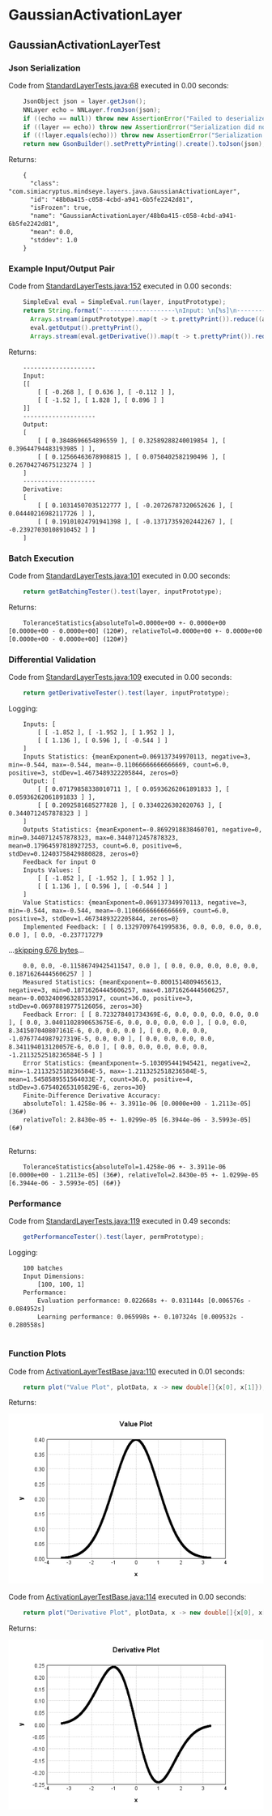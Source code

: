 # GaussianActivationLayer
## GaussianActivationLayerTest
### Json Serialization
Code from [StandardLayerTests.java:68](../../../../../../../src/main/java/com/simiacryptus/mindseye/test/StandardLayerTests.java#L68) executed in 0.00 seconds: 
```java
    JsonObject json = layer.getJson();
    NNLayer echo = NNLayer.fromJson(json);
    if ((echo == null)) throw new AssertionError("Failed to deserialize");
    if ((layer == echo)) throw new AssertionError("Serialization did not copy");
    if ((!layer.equals(echo))) throw new AssertionError("Serialization not equal");
    return new GsonBuilder().setPrettyPrinting().create().toJson(json);
```

Returns: 

```
    {
      "class": "com.simiacryptus.mindseye.layers.java.GaussianActivationLayer",
      "id": "48b0a415-c058-4cbd-a941-6b5fe2242d81",
      "isFrozen": true,
      "name": "GaussianActivationLayer/48b0a415-c058-4cbd-a941-6b5fe2242d81",
      "mean": 0.0,
      "stddev": 1.0
    }
```



### Example Input/Output Pair
Code from [StandardLayerTests.java:152](../../../../../../../src/main/java/com/simiacryptus/mindseye/test/StandardLayerTests.java#L152) executed in 0.00 seconds: 
```java
    SimpleEval eval = SimpleEval.run(layer, inputPrototype);
    return String.format("--------------------\nInput: \n[%s]\n--------------------\nOutput: \n%s\n--------------------\nDerivative: \n%s",
      Arrays.stream(inputPrototype).map(t -> t.prettyPrint()).reduce((a, b) -> a + ",\n" + b).get(),
      eval.getOutput().prettyPrint(),
      Arrays.stream(eval.getDerivative()).map(t -> t.prettyPrint()).reduce((a, b) -> a + ",\n" + b).get());
```

Returns: 

```
    --------------------
    Input: 
    [[
    	[ [ -0.268 ], [ 0.636 ], [ -0.112 ] ],
    	[ [ -1.52 ], [ 1.828 ], [ 0.896 ] ]
    ]]
    --------------------
    Output: 
    [
    	[ [ 0.3848696654896559 ], [ 0.32589288240019854 ], [ 0.39644794483193985 ] ],
    	[ [ 0.12566463678908815 ], [ 0.0750402582190496 ], [ 0.26704274675123274 ] ]
    ]
    --------------------
    Derivative: 
    [
    	[ [ 0.10314507035122777 ], [ -0.20726787320652626 ], [ 0.04440216982117726 ] ],
    	[ [ 0.19101024791941398 ], [ -0.13717359202442267 ], [ -0.23927030108910452 ] ]
    ]
```



### Batch Execution
Code from [StandardLayerTests.java:101](../../../../../../../src/main/java/com/simiacryptus/mindseye/test/StandardLayerTests.java#L101) executed in 0.00 seconds: 
```java
    return getBatchingTester().test(layer, inputPrototype);
```

Returns: 

```
    ToleranceStatistics{absoluteTol=0.0000e+00 +- 0.0000e+00 [0.0000e+00 - 0.0000e+00] (120#), relativeTol=0.0000e+00 +- 0.0000e+00 [0.0000e+00 - 0.0000e+00] (120#)}
```



### Differential Validation
Code from [StandardLayerTests.java:109](../../../../../../../src/main/java/com/simiacryptus/mindseye/test/StandardLayerTests.java#L109) executed in 0.00 seconds: 
```java
    return getDerivativeTester().test(layer, inputPrototype);
```
Logging: 
```
    Inputs: [
    	[ [ -1.852 ], [ -1.952 ], [ 1.952 ] ],
    	[ [ 1.136 ], [ 0.596 ], [ -0.544 ] ]
    ]
    Inputs Statistics: {meanExponent=0.069137349970113, negative=3, min=-0.544, max=-0.544, mean=-0.11066666666666669, count=6.0, positive=3, stdDev=1.4673489322205844, zeros=0}
    Output: [
    	[ [ 0.07179858338010711 ], [ 0.05936262061891833 ], [ 0.05936262061891833 ] ],
    	[ [ 0.2092581685277828 ], [ 0.3340226302020763 ], [ 0.3440712457878323 ] ]
    ]
    Outputs Statistics: {meanExponent=-0.8692918838460701, negative=0, min=0.3440712457878323, max=0.3440712457878323, mean=0.17964597818927253, count=6.0, positive=6, stdDev=0.12403758429880828, zeros=0}
    Feedback for input 0
    Inputs Values: [
    	[ [ -1.852 ], [ -1.952 ], [ 1.952 ] ],
    	[ [ 1.136 ], [ 0.596 ], [ -0.544 ] ]
    ]
    Value Statistics: {meanExponent=0.069137349970113, negative=3, min=-0.544, max=-0.544, mean=-0.11066666666666669, count=6.0, positive=3, stdDev=1.4673489322205844, zeros=0}
    Implemented Feedback: [ [ 0.13297097641995836, 0.0, 0.0, 0.0, 0.0, 0.0 ], [ 0.0, -0.237717279
```
...[skipping 676 bytes](etc/110.txt)...
```
    0.0, 0.0, -0.11586749425411547, 0.0 ], [ 0.0, 0.0, 0.0, 0.0, 0.0, 0.18716264445606257 ] ]
    Measured Statistics: {meanExponent=-0.8001514809465613, negative=3, min=0.18716264445606257, max=0.18716264445606257, mean=-0.003240096328533917, count=36.0, positive=3, stdDev=0.06978819775126056, zeros=30}
    Feedback Error: [ [ 8.723278401734369E-6, 0.0, 0.0, 0.0, 0.0, 0.0 ], [ 0.0, 3.0401102890653675E-6, 0.0, 0.0, 0.0, 0.0 ], [ 0.0, 0.0, 8.341507040807161E-6, 0.0, 0.0, 0.0 ], [ 0.0, 0.0, 0.0, -1.0767744987927319E-5, 0.0, 0.0 ], [ 0.0, 0.0, 0.0, 0.0, 8.341194013120057E-6, 0.0 ], [ 0.0, 0.0, 0.0, 0.0, 0.0, -1.2113252518236584E-5 ] ]
    Error Statistics: {meanExponent=-5.103095441945421, negative=2, min=-1.2113252518236584E-5, max=-1.2113252518236584E-5, mean=1.5458589551564033E-7, count=36.0, positive=4, stdDev=3.675402653105829E-6, zeros=30}
    Finite-Difference Derivative Accuracy:
    absoluteTol: 1.4258e-06 +- 3.3911e-06 [0.0000e+00 - 1.2113e-05] (36#)
    relativeTol: 2.8430e-05 +- 1.0299e-05 [6.3944e-06 - 3.5993e-05] (6#)
    
```

Returns: 

```
    ToleranceStatistics{absoluteTol=1.4258e-06 +- 3.3911e-06 [0.0000e+00 - 1.2113e-05] (36#), relativeTol=2.8430e-05 +- 1.0299e-05 [6.3944e-06 - 3.5993e-05] (6#)}
```



### Performance
Code from [StandardLayerTests.java:119](../../../../../../../src/main/java/com/simiacryptus/mindseye/test/StandardLayerTests.java#L119) executed in 0.49 seconds: 
```java
    getPerformanceTester().test(layer, permPrototype);
```
Logging: 
```
    100 batches
    Input Dimensions:
    	[100, 100, 1]
    Performance:
    	Evaluation performance: 0.022668s +- 0.031144s [0.006576s - 0.084952s]
    	Learning performance: 0.065998s +- 0.107324s [0.009532s - 0.280558s]
    
```

### Function Plots
Code from [ActivationLayerTestBase.java:110](../../../../../../../src/test/java/com/simiacryptus/mindseye/layers/java/ActivationLayerTestBase.java#L110) executed in 0.01 seconds: 
```java
    return plot("Value Plot", plotData, x -> new double[]{x[0], x[1]});
```

Returns: 

![Result](etc/test.648.png)



Code from [ActivationLayerTestBase.java:114](../../../../../../../src/test/java/com/simiacryptus/mindseye/layers/java/ActivationLayerTestBase.java#L114) executed in 0.00 seconds: 
```java
    return plot("Derivative Plot", plotData, x -> new double[]{x[0], x[2]});
```

Returns: 

![Result](etc/test.649.png)



